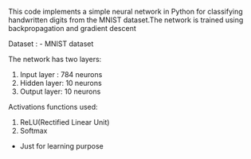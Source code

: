 This code implements a simple neural network in Python for classifying handwritten digits from the MNIST dataset.The network is trained using backpropagation and gradient descent

Dataset : - MNIST dataset

The network has two layers:
   1. Input layer : 784 neurons
   2. Hidden layer: 10 neurons
   3. Output layer: 10 neurons

Activations functions used:
   1. ReLU(Rectified Linear Unit)
   2. Softmax

* Just for learning purpose 
